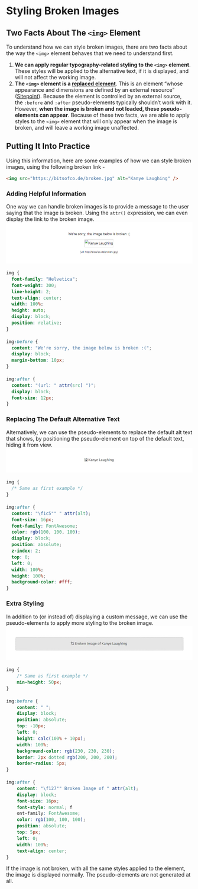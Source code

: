 # Styling Broken Images

## Two Facts About The `<img>` Element

To understand how we can style broken images, there are two facts about the way the `<img>` element behaves that we need to understand first.

1. **We can apply regular typography-related styling to the `<img>` element**. These styles will be applied to the alternative text, if it is displayed, and will not affect the working image.
2. **The `<img>` element is a [replaced element](https://www.w3.org/TR/CSS21/generate.html#before-after-content)**. This is an element “whose appearance and dimensions are defined by an external resource” ([Sitepoint](https://reference.sitepoint.com/css/replacedelements)). Because the element is controlled by an external source, the `:before` and `:after` pseudo-elements typically shouldn’t work with it. However, **when the image is broken and not loaded, these pseudo-elements can appear**.
   Because of these two facts, we are able to apply styles to the `<img>` element that will only appear when the image is broken, and will leave a working image unaffected.

## Putting It Into Practice

Using this information, here are some examples of how we can style broken images, using the following broken link -

```html
<img src="https://bitsofco.de/broken.jpg" alt="Kanye Laughing" />
```

### Adding Helpful Information

One way we can handle broken images is to provide a message to the user saying that the image is broken. Using the `attr()` expression, we can even display the link to the broken image.
![Pasted image 20240801123116.png](./assets/20240801123116.png)

```css
img {
  font-family: "Helvetica";
  font-weight: 300;
  line-height: 2;
  text-align: center;
  width: 100%;
  height: auto;
  display: block;
  position: relative;
}

img:before {
  content: "We're sorry, the image below is broken :(";
  display: block;
  margin-bottom: 10px;
}

img:after {
  content: "(url: " attr(src) ")";
  display: block;
  font-size: 12px;
}
```

### Replacing The Default Alternative Text

Alternatively, we can use the pseudo-elements to replace the default alt text that shows, by positioning the pseudo-element on top of the default text, hiding it from view.
![Pasted image 20240801123257.png](./assets/20240801123257.png)

```css
img {
  /* Same as first example */
}

img:after {
  content: "\f1c5"" " attr(alt);
  font-size: 16px;
  font-family: FontAwesome;
  color: rgb(100, 100, 100);
  display: block;
  position: absolute;
  z-index: 2;
  top: 0;
  left: 0;
  width: 100%;
  height: 100%;
  background-color: #fff;
}
```

### Extra Styling

In addition to (or instead of) displaying a custom message, we can use the pseudo-elements to apply more styling to the broken image.
![Pasted image 20240801123400.png](./assets/20240801123400.png)

```css
img {
    /* Same as first example */
    min-height: 50px;
}

img:before {
    content: " ";
    display: block;
    position: absolute;
    top: -10px;
    left: 0;
    height: calc(100% + 10px);
    width: 100%;
    background-color: rgb(230, 230, 230);
    border: 2px dotted rgb(200, 200, 200);
    border-radius: 5px;
}

img:after {
    content: "\f127"" Broken Image of " attr(alt);
    display: block;
    font-size: 16px;
    font-style: normal; f
    ont-family: FontAwesome;
    color: rgb(100, 100, 100);
    position: absolute;
    top: 5px;
    left: 0;
    width: 100%;
    text-align: center;
}
```

If the image is not broken, with all the same styles applied to the element, the image is displayed normally. The pseudo-elements are not generated at all.
